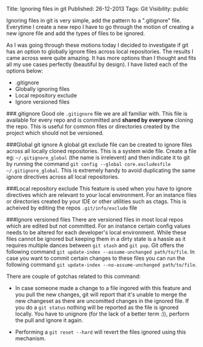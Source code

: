 Title: Ignoring files in git
Published: 26-12-2013
Tags: Git
Visibility: public

Ignoring files in git is very simple, add the pattern to a ".gitignore" file.
Everytime I create a new repo I have to go through the motion of creating a new
ignore file and add the types of files to be ignored.

As I was going through these motions today I decided to investigate if git has an
option to globally ignore files across local repositories. The results I came
across were quite amazing. It has more options than I thought and fits all my use cases
perfectly (beautiful by design). I have listed each of the options below:

* .gitignore
* Globally ignoring files
* Local repository exclude
* Ignore versioned files

<more/>

###.gitignore
Good ole `.gitignore` file we are all familiar with. This file is
available for every repo and is committed and **shared by everyone** cloning the
repo. This is useful for common files or directories created by the project
which should not be versioned.

###Global git ignore
A global git exclude file can be created to ignore files
across all locally cloned repositories. This is a system wide file. Create a
file eg: `~/.gitignore_global` (the name is irrelevent) and then indicate it
to git by running the command
`git config --global core.excludesfile ~/.gitignore_global`. This is
extremely handy to avoid duplicating the same ignore directives across all
local repositories.

###Local repository exclude
This feature is used when you have to ignore
directives which are relevant to your local environment. For an instance
files or directories created by your IDE or other utilities such as ctags.
This is acheived by editing the repos `.git/info/exclude` file

###Ignore versioned files
There are versioned files in most local repos
which are edited but not committed. For an instance certain config values
needs to be altered for each developer's local environment. While these files
cannot be ignored but keeping them in a dirty state is a hassle as it
requires multiple dances between `git stash` and `git pop`. Git offers the
following command `git update-index --assume-unchanged path/to/file`. In case
you want to commit certain changes to these files you can run the following
command `git update-index --no-assume-unchanged path/to/file`.

There are couple of gotchas related to this command:

- In case someone made a change to a file ingored with this feature and you
  pull the new changes, git will report that it's unable to merge the new
  changeset as there are uncomitted changes in the ignored file. If you do
  a `git status` nothing will be reported as the file is ignored locally.
  You have to unignore (for the lack of a better term :)), perform the pull
  and ignore it again.

- Performing a `git reset --hard` will revert the files ignored using this
  mechanism.
